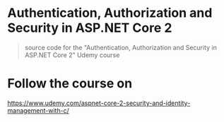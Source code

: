 # Authentication, Authorization and Security in ASP.NET Core 2

> source code for the "Authentication, Authorization and Security in ASP.NET Core 2" Udemy course

# Follow the course on

https://www.udemy.com/aspnet-core-2-security-and-identity-management-with-c/
